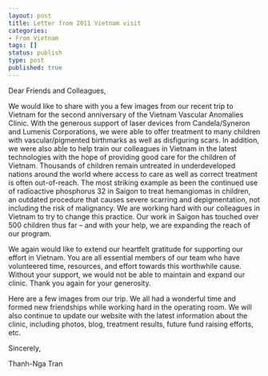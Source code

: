```yaml
---
layout: post
title: Letter from 2011 Vietnam visit
categories:
- From Vietnam
tags: []
status: publish
type: post
published: true
---
```

Dear Friends and Colleagues,

We would like to share with you a few images from our recent trip to Vietnam for the second anniversary of the Vietnam Vascular Anomalies Clinic.   With the generous support of laser devices from Candela/Syneron and Lumenis Corporations, we were able to offer treatment to many children with vascular/pigmented birthmarks as well as disfiguring scars.  In addition, we were also able to help train our colleagues in Vietnam in the latest technologies with the hope of providing good care for the children of Vietnam.  Thousands of children remain untreated in underdeveloped nations around the world where access to care as well as correct treatment is often out-of-reach.  The most striking example as been the continued use of radioactive phosphorus 32 in Saigon to treat hemangiomas in children, an outdated procedure that causes severe scarring and depigmentation, not including the risk of malignancy.  We are working hard with our colleagues in Vietnam to try to change this practice.  Our work in Saigon has touched over 500 children thus far – and with your help, we are expanding the reach of our program.

We again would like to extend our heartfelt gratitude for supporting our effort in Vietnam. You are all essential members of our team who have volunteered time, resources, and effort towards this worthwhile cause. Without your support, we would not be able to maintain and expand our clinic.  Thank you again for your generosity.

Here are a few images from our trip. We all had a wonderful time and formed new friendships while working hard in the operating room.  We will also continue to update our website with the latest information about the clinic, including photos, blog, treatment results, future fund raising efforts, etc.

Sincerely,

Thanh-Nga Tran
